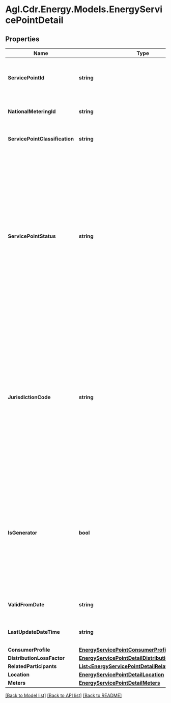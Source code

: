 # Agl.Cdr.Energy.Models.EnergyServicePointDetail

## Properties

Name | Type | Description | Notes
------------ | ------------- | ------------- | -------------
**ServicePointId** | **string** | The tokenised ID of the service point for use in the CDR APIs.  Created according to the CDR rules for ID permanence | 
**NationalMeteringId** | **string** | The independent ID of the service point, known in the industry as the NMI | 
**ServicePointClassification** | **string** | The classification of the service point as defined in MSATS procedures | 
**ServicePointStatus** | **string** | Code used to indicate the status of the service point. Note the details for the enumeration values below:&lt;ul&gt;&lt;li&gt;**ACTIVE** - An active, energised, service point&lt;/li&gt;&lt;li&gt;**DE_ENERGISED** - The service point exists but is deenergised&lt;/li&gt;&lt;li&gt;**EXTINCT** - The service point has been permanently decommissioned&lt;/li&gt;&lt;li&gt;**GREENFIELD** - Applies to a service point that has never been energised&lt;/li&gt;&lt;li&gt;**OFF_MARKET** - Applies when the service point is no longer settled in the NEM&lt;/li&gt;&lt;/ul&gt;  | 
**JurisdictionCode** | **string** | Jurisdiction code to which the service point belongs.This code defines the jurisdictional rules which apply to the service point. Note the details of enumeration values below:&lt;ul&gt;&lt;li&gt;**ALL** - All Jurisdictions&lt;/li&gt;&lt;li&gt;**ACT** - Australian Capital Territory&lt;/li&gt;&lt;li&gt;**NEM** - National Electricity Market&lt;/li&gt;&lt;li&gt;**NSW** - New South Wales&lt;/li&gt;&lt;li&gt;**QLD** - Queensland&lt;/li&gt;&lt;li&gt;**SA** - South Australia&lt;/li&gt;&lt;li&gt;**TAS** - Tasmania&lt;/li&gt;&lt;li&gt;**VIC** - Victoria&lt;/li&gt;&lt;/ul&gt; | 
**IsGenerator** | **bool** | This flag determines whether the energy at this connection point is to be treated as consumer load or as a generating unit(this may include generator auxiliary loads). If absent defaults to false. &lt;br&gt;**Note:** Only applicable for scheduled or semischeduled generators, does not indicate on site generation by consumer | [optional] 
**ValidFromDate** | **string** | The start date from which this service point first became valid | 
**LastUpdateDateTime** | **string** | The date and time that the information for this service point was modified | 
**ConsumerProfile** | [**EnergyServicePointConsumerProfile**](EnergyServicePointConsumerProfile.md) |  | [optional] 
**DistributionLossFactor** | [**EnergyServicePointDetailDistributionLossFactor**](EnergyServicePointDetailDistributionLossFactor.md) |  | 
**RelatedParticipants** | [**List&lt;EnergyServicePointDetailRelatedParticipants&gt;**](EnergyServicePointDetailRelatedParticipants.md) |  | 
**Location** | [**EnergyServicePointDetailLocation**](EnergyServicePointDetailLocation.md) |  | 
**Meters** | [**EnergyServicePointDetailMeters**](EnergyServicePointDetailMeters.md) |  | 

[[Back to Model list]](../README.md#documentation-for-models) [[Back to API list]](../README.md#documentation-for-api-endpoints) [[Back to README]](../README.md)

